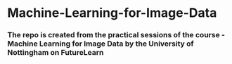 # Machine-Learning-for-Image-Data

### The repo is created from the practical sessions of the course - Machine Learning for Image Data by the University of Nottingham on FutureLearn
